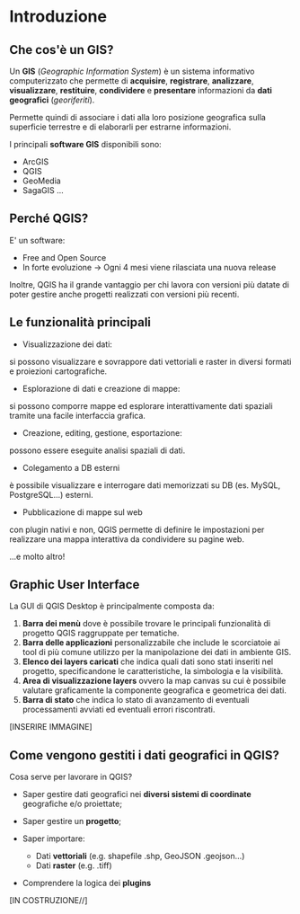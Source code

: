 # Introduzione

## **Che cos'è un GIS?**

Un **GIS** (*Geographic Information System*) è un sistema informativo computerizzato che permette di **acquisire**, **registrare**, **analizzare**, **visualizzare**, **restituire**, **condividere** e **presentare** informazioni da **dati geografici** (*georiferiti*).

Permette quindi di associare i dati alla loro posizione geografica sulla superficie terrestre e di elaborarli per estrarne informazioni.

I principali **software GIS** disponibili sono:

* ArcGIS
* QGIS
* GeoMedia
* SagaGIS
...

## **Perché QGIS?**

E' un software:
* Free and Open Source
* In forte evoluzione -> Ogni 4 mesi viene rilasciata una nuova release

Inoltre, QGIS ha il grande vantaggio per chi lavora con versioni più datate di poter gestire anche progetti realizzati con versioni più recenti.

## **Le funzionalità principali**

* Visualizzazione dei dati:

si possono visualizzare e sovrappore dati vettoriali e raster in diversi formati e proiezioni cartografiche.

* Esplorazione di dati e creazione di mappe:

si possono comporre mappe ed esplorare interattivamente dati spaziali tramite una facile interfaccia grafica.

* Creazione, editing, gestione, esportazione:

possono essere eseguite analisi spaziali di dati.

* Colegamento a DB esterni

è possibile visualizzare e interrogare dati memorizzati su DB (es. MySQL, PostgreSQL...) esterni.

* Pubblicazione di mappe sul web

con plugin nativi e non, QGIS permette di definire le impostazioni per realizzare una mappa interattiva da condividere su pagine web.

...e molto altro!

## Graphic User Interface

La GUI di QGIS Desktop è principalmente composta da:

1. **Barra dei menù** dove è possibile trovare le principali funzionalità di progetto QGIS raggruppate per tematiche.
2. **Barra delle applicazioni** personalizzabile che include le scorciatoie ai tool di più comune utilizzo per la manipolazione dei dati in ambiente GIS.
3. **Elenco dei layers caricati** che indica quali dati sono stati inseriti nel progetto, specificandone le caratteristiche, la simbologia e la visibilità.
4. **Area di visualizzazione layers** ovvero la map canvas su cui è possibile valutare graficamente la componente geografica e geometrica dei dati.
5. **Barra di stato** che indica lo stato di avanzamento di eventuali processamenti avviati ed eventuali errori riscontrati.

[INSERIRE IMMAGINE]

## Come vengono gestiti i dati geografici in QGIS?

Cosa serve per lavorare in QGIS?
* Saper gestire dati geografici nei **diversi sistemi di coordinate** geografiche e/o proiettate;
* Saper gestire un **progetto**;
* Saper importare:
    
    * Dati **vettoriali** (e.g. shapefile .shp, GeoJSON .geojson...)
    * Dati **raster** (e.g. .tiff)

* Comprendere la logica dei **plugins**

[IN COSTRUZIONE//]